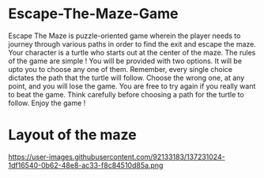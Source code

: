 # Escape-The-Maze-Game
Escape The Maze is puzzle-oriented game wherein the player needs to journey through various paths in order to find the exit and escape the maze. Your character is a turtle who starts out at the center of the maze. The rules of the game are simple ! You will be provided with two options. It will be upto you to choose any one of them. Remember, every single choice dictates the path that the turtle will follow. Choose the wrong one, at any point, and you will lose the game. You are free to try again if you really want to beat the game. Think carefully before choosing a path for the turtle to follow. Enjoy the game !

# Layout of the maze
https://user-images.githubusercontent.com/92133183/137231024-1df16540-0b62-48e8-ac33-f8c84510d85a.png
